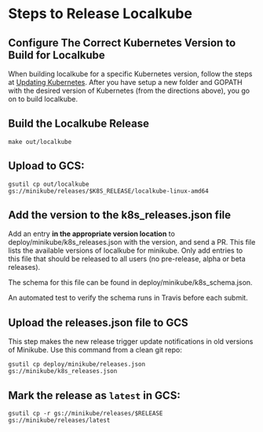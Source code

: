 # Steps to Release Localkube

## Configure The Correct Kubernetes Version to Build for Localkube
When building localkube for a specific Kubernetes version, follow the steps at [Updating Kubernetes](https://github.com/kubernetes/minikube/blob/master/README.md#updating-kubernetes).  After you have setup a new folder and GOPATH with the desired version of Kubernetes (from the directions above), you go on to build localkube.

## Build the Localkube Release
```shell
make out/localkube
```

## Upload to GCS:

```shell
gsutil cp out/localkube  gs://minikube/releases/$K8S_RELEASE/localkube-linux-amd64
```

## Add the version to the k8s_releases.json file

Add an entry **in the appropriate version location** to deploy/minikube/k8s_releases.json with the version, and send a PR.
This file lists the available versions of localkube for minikube.
Only add entries to this file that should be released to all users (no pre-release, alpha or beta releases).

The schema for this file can be found in deploy/minikube/k8s_schema.json.

An automated test to verify the schema runs in Travis before each submit.

## Upload the releases.json file to GCS

This step makes the new release trigger update notifications in old versions of Minikube.
Use this command from a clean git repo:

```shell
gsutil cp deploy/minikube/releases.json gs://minikube/k8s_releases.json
```

## Mark the release as `latest` in GCS:

```shell
gsutil cp -r gs://minikube/releases/$RELEASE gs://minikube/releases/latest
```
